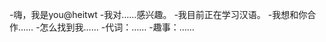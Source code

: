 -嗨，我是you@heitwt
-我对……感兴趣。
-我目前正在学习汉语。
-我想和你合作……
-怎么找到我……
-代词：……
-趣事：……

<!---
heitwt/heitwt是一个特殊的存储库，因为它的'README.md（这个文件）出现在您的GitHub配置文件中。
您可以单击预览链接查看更改。
--->

